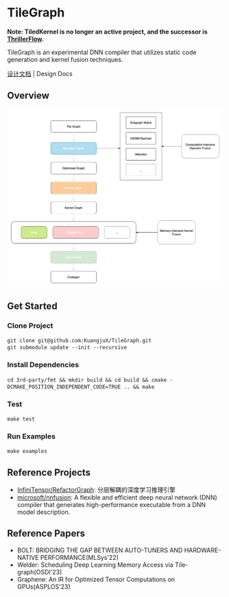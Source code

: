 # TileGraph
**Note: TiledKernel is no longer an active project, and the successor is [ThrillerFlow](https://github.com/TiledTensor/ThrillerFlow).**

TileGraph is an experimental DNN compiler that utilizes static code generation and kernel fusion techniques.

[设计文档](docs/design.md) | Design Docs

## Overview

![](docs/tilegraph.png)

## Get Started
### Clone Project
```
git clone git@github.com:KuangjuX/TileGraph.git
git submodule update --init --recursive
```

### Install Dependencies
```
cd 3rd-party/fmt && mkdir build && cd build && cmake -DCMAKE_POSITION_INDEPENDENT_CODE=TRUE .. && make
```

### Test
```
make test
```

### Run Examples
```
make examples
```

## Reference Projects

- [InfiniTensor/RefactorGraph](https://github.com/InfiniTensor/RefactorGraph): 分层解耦的深度学习推理引擎
- [microsoft/nnfusion](https://github.com/microsoft/nnfusion): A flexible and efficient deep neural network (DNN) compiler that generates high-performance executable from a DNN model description.

## Reference Papers

- BOLT: BRIDGING THE GAP BETWEEN AUTO-TUNERS AND HARDWARE-NATIVE PERFORMANCE(MLSys'22)
- Welder: Scheduling Deep Learning Memory Access via Tile-graph(OSDI'23)
- Graphene: An IR for Optimized Tensor Computations on GPUs(ASPLOS'23)
